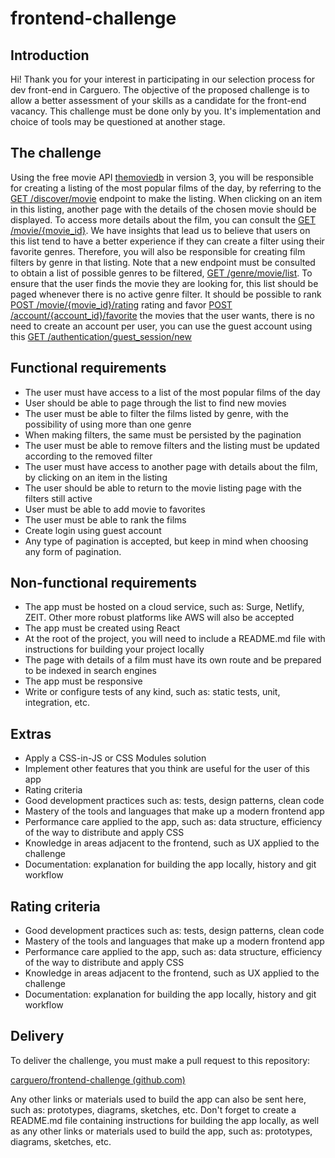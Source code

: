 # frontend-challenge

## Introduction
Hi! Thank you for your interest in participating in our selection process for dev front-end in Carguero.
The objective of the proposed challenge is to allow a better assessment of your skills as a candidate for the front-end vacancy. This challenge must be done 
only by you. It's implementation and choice of tools may be questioned at another stage.
 
## The challenge
Using the free movie API <a href="https://developers.themoviedb.org/3/getting-started/introduction" target="_blank">themoviedb</a> in version 3, 
you will be responsible for creating a listing of the most popular films of the day, by referring to the 
<a href="https://developers.themoviedb.org/3/discover/movie-discover">GET /discover/movie</a> endpoint to make the listing. 
When clicking on an item in this listing, another page with the details of the chosen movie should be displayed. To access more details about the film, you 
can consult the <a href="https://developers.themoviedb.org/3/movies/get-movie-details">GET /movie/{movie_id}</a>.
We have insights that lead us to believe that users on this list tend to have a better experience if they can create a filter using their favorite genres. 
Therefore, you will also be responsible for creating film filters by genre in that listing. Note that a new endpoint must be consulted to obtain a list of 
possible genres to be filtered, <a href="https://developers.themoviedb.org/3/genres/get-movie-list">GET /genre/movie/list</a>.
To ensure that the user finds the movie they are looking for, this list should be paged whenever there is no active genre filter.
It should be possible to rank <a href="https://developers.themoviedb.org/3/movies/rate-movie">POST /movie/{movie_id}/rating</a> 
rating and favor <a href="https://developers.themoviedb.org/3/account/mark-as-favorite">POST /account/{account_id}/favorite</a> the movies that the user wants, 
there is no need to create an account per user, you can use the guest account using this <a href="https://developers.themoviedb.org/3/authentication/create-guest-session">GET /authentication/guest_session/new</a>
 

## Functional requirements
 
- The user must have access to a list of the most popular films of the day
- User should be able to page through the list to find new movies
- The user must be able to filter the films listed by genre, with the possibility of using more than one genre
- When making filters, the same must be persisted by the pagination
- The user must be able to remove filters and the listing must be updated according to the removed filter
- The user must have access to another page with details about the film, by clicking on an item in the listing
- The user should be able to return to the movie listing page with the filters still active
- User must be able to add movie to favorites
- The user must be able to rank the films
- Create login using guest account
- Any type of pagination is accepted, but keep in mind when choosing any form of pagination.

## Non-functional requirements
- The app must be hosted on a cloud service, such as: Surge, Netlify, ZEIT. Other more robust platforms like AWS will also be accepted
- The app must be created using React
- At the root of the project, you will need to include a README.md file with instructions for building your project locally
- The page with details of a film must have its own route and be prepared to be indexed in search engines
- The app must be responsive
- Write or configure tests of any kind, such as: static tests, unit, integration, etc.

## Extras

- Apply a CSS-in-JS or CSS Modules solution
- Implement other features that you think are useful for the user of this app
- Rating criteria
- Good development practices such as: tests, design patterns, clean code
- Mastery of the tools and languages that make up a modern frontend app
- Performance care applied to the app, such as: data structure, efficiency of the way to distribute and apply CSS
- Knowledge in areas adjacent to the frontend, such as UX applied to the challenge
- Documentation: explanation for building the app locally, history and git workflow


## Rating criteria

- Good development practices such as: tests, design patterns, clean code
- Mastery of the tools and languages that make up a modern frontend app
- Performance care applied to the app, such as: data structure, efficiency of the way to distribute and apply CSS
- Knowledge in areas adjacent to the frontend, such as UX applied to the challenge
- Documentation: explanation for building the app locally, history and git workflow

## Delivery

To deliver the challenge, you must make a pull request to this repository:

<a href="https://github.com/carguero/frontend-challenge">carguero/frontend-challenge (github.com)</a>

Any other links or materials used to build the app can also be sent here, such as: prototypes, diagrams, sketches, etc.
Don't forget to create a README.md file containing instructions for building the app locally, as well as any other links or materials used to build 
the app, such as: prototypes, diagrams, sketches, etc.
